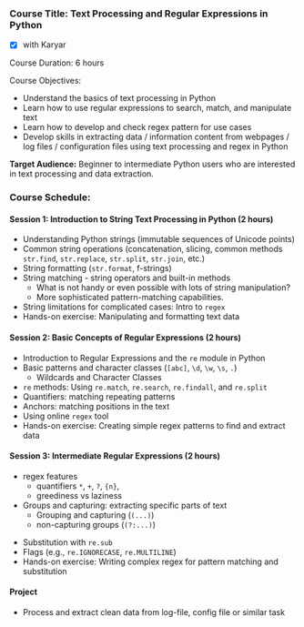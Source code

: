 
### Course Title: Text Processing and Regular Expressions in Python

 - [x] with Karyar
 
Course Duration: 6 hours

Course Objectives:
- Understand the basics of text processing in Python
- Learn how to use regular expressions to search, match, and manipulate text
- Learn how to develop and check regex pattern for use cases 
- Develop skills in extracting data / information content from webpages / log files / configuration files using text processing and regex in Python

**Target Audience:** Beginner to intermediate Python users who are interested in 
text processing and data extraction.

### Course Schedule:

#### **Session 1: Introduction to String Text Processing in Python (2 hours)**
- Understanding Python strings (immutable sequences of Unicode points)
- Common string operations (concatenation, slicing, common methods `str.find`, `str.replace`, `str.split`, `str.join`, etc.)
- String formatting (`str.format`, f-strings)
- String matching - string operators and built-in methods
   - What is not handy or even possible with lots of string manipulation? 
   - More sophisticated pattern-matching capabilities.
- String limitations for complicated cases: Intro to `regex`
- Hands-on exercise: Manipulating and formatting text data
#### **Session 2: Basic Concepts of Regular Expressions (2 hours)**
- Introduction to Regular Expressions and the `re` module in Python
- Basic patterns and character classes (`[abc]`, `\d`, `\w`, `\s`, `.`)
   - Wildcards and Character Classes
- `re` methods: Using `re.match`, `re.search`, `re.findall`, and `re.split`
- Quantifiers: matching repeating patterns
- Anchors: matching positions in the text
- Using online `regex` tool 
- Hands-on exercise: Creating simple regex patterns to find and extract data

#### **Session 3: Intermediate Regular Expressions (2 hours)**
- regex features 
   - quantifiers `*`, `+`, `?`, `{n}`,
   - greediness vs laziness
- Groups and capturing: extracting specific parts of text
   - Grouping and capturing (`(...)`) 
   - non-capturing groups (`(?:...)`)
   
<!-- - Lookaround assertions (`(?=...)`, `(?!...)`, `(?<=...)`, `(?<!...)`) -->
- Substitution with `re.sub`
- Flags (e.g., `re.IGNORECASE`, `re.MULTILINE`)
- Hands-on exercise: Writing complex regex for pattern matching and substitution


#### Project
- Process and extract clean data from log-file, config file or similar task

